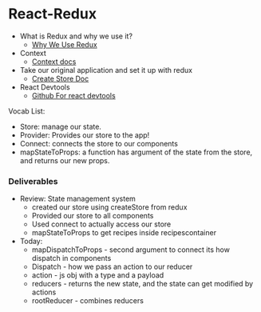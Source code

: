 # React-Redux

- What is Redux and why we use it?
  - [Why We Use Redux](https://dev.to/michielmulders/why-use-redux-reasons-with-clear-examples-1108)
- Context
  - [Context docs](https://reactjs.org/docs/context.html)
- Take our original application and set it up with redux
  - [Create Store Doc](https://redux.js.org/api/createstore)
- React Devtools 
  - [Github For react devtools](https://github.com/zalmoxisus/redux-devtools-extension) 


Vocab List:
- Store: manage our state.
- Provider: Provides our store to the app! 
- Connect: connects the store to our components
- mapStateToProps: a function has argument of the state from the store, and returns our new props. 

### Deliverables

- Review: 
  State management system 
  - created our store using createStore from redux
  - Provided our store to all components
  - Used connect to actually access our store
  - mapStateToProps to get recipes inside recipescontainer
- Today: 
  - mapDispatchToProps - second argument to connect its how dispatch in components
  - Dispatch - how we pass an action to our reducer
  - action - js obj with a type and a payload
  - reducers - returns the new state, and the state can get modified by actions 
  - rootReducer - combines reducers

